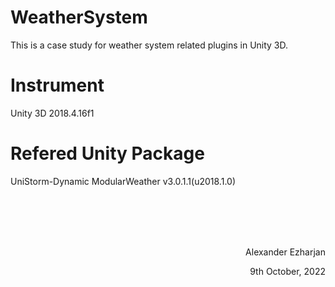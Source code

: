 # WeatherSystem
This is a case study for weather system related plugins in Unity 3D.


# Instrument
Unity 3D 2018.4.16f1


# Refered Unity Package
UniStorm-Dynamic ModularWeather v3.0.1.1(u2018.1.0)



<br>
<br>
<br>
<br>

<p align=right>Alexander Ezharjan</p>
<p align=right>9th October, 2022</p>
